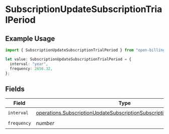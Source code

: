 # SubscriptionUpdateSubscriptionTrialPeriod

## Example Usage

```typescript
import { SubscriptionUpdateSubscriptionTrialPeriod } from "open-billing/models/operations";

let value: SubscriptionUpdateSubscriptionTrialPeriod = {
  interval: "year",
  frequency: 2656.32,
};
```

## Fields

| Field                                                                                                                                                            | Type                                                                                                                                                             | Required                                                                                                                                                         | Description                                                                                                                                                      |
| ---------------------------------------------------------------------------------------------------------------------------------------------------------------- | ---------------------------------------------------------------------------------------------------------------------------------------------------------------- | ---------------------------------------------------------------------------------------------------------------------------------------------------------------- | ---------------------------------------------------------------------------------------------------------------------------------------------------------------- |
| `interval`                                                                                                                                                       | [operations.SubscriptionUpdateSubscriptionSubscriptionsResponseInterval](../../models/operations/subscriptionupdatesubscriptionsubscriptionsresponseinterval.md) | :heavy_check_mark:                                                                                                                                               | N/A                                                                                                                                                              |
| `frequency`                                                                                                                                                      | *number*                                                                                                                                                         | :heavy_check_mark:                                                                                                                                               | N/A                                                                                                                                                              |